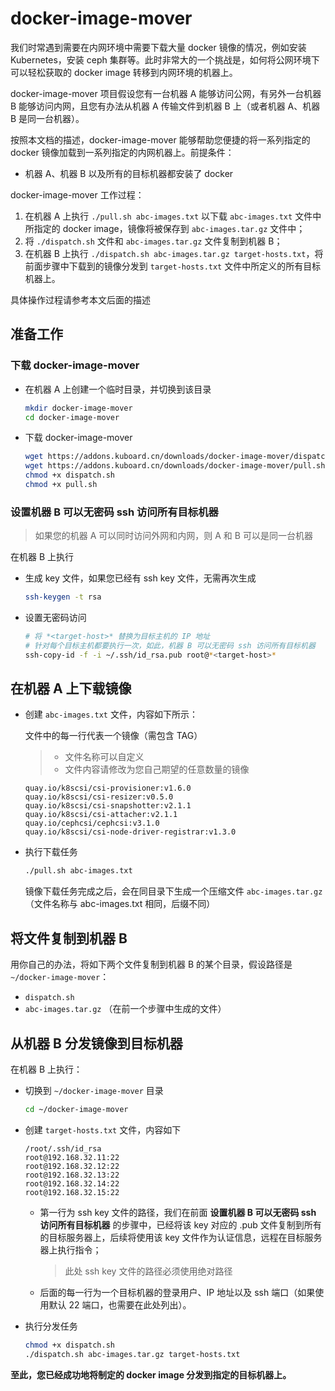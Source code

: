 # docker-image-mover

我们时常遇到需要在内网环境中需要下载大量 docker 镜像的情况，例如安装 Kubernetes，安装 ceph 集群等。此时非常大的一个挑战是，如何将公网环境下可以轻松获取的 docker image 转移到内网环境的机器上。 

docker-image-mover 项目假设您有一台机器 A 能够访问公网，有另外一台机器 B 能够访问内网，且您有办法从机器 A 传输文件到机器 B 上（或者机器 A、机器 B 是同一台机器）。

按照本文档的描述，docker-image-mover 能够帮助您便捷的将一系列指定的 docker 镜像加载到一系列指定的内网机器上。前提条件：
* 机器 A、机器 B 以及所有的目标机器都安装了 docker

docker-image-mover 工作过程：
1. 在机器 A 上执行 `./pull.sh abc-images.txt` 以下载 `abc-images.txt` 文件中所指定的 docker image，镜像将被保存到 `abc-images.tar.gz` 文件中；
2. 将 `./dispatch.sh` 文件和 `abc-images.tar.gz` 文件复制到机器 B；
3. 在机器 B 上执行 `./dispatch.sh abc-images.tar.gz target-hosts.txt`，将前面步骤中下载到的镜像分发到 `target-hosts.txt` 文件中所定义的所有目标机器上。

具体操作过程请参考本文后面的描述

## 准备工作

### 下载 docker-image-mover

* 在机器 A 上创建一个临时目录，并切换到该目录

  ```sh
  mkdir docker-image-mover
  cd docker-image-mover
  ```

* 下载 docker-image-mover

  ```sh
  wget https://addons.kuboard.cn/downloads/docker-image-mover/dispatch.sh
  wget https://addons.kuboard.cn/downloads/docker-image-mover/pull.sh
  chmod +x dispatch.sh
  chmod +x pull.sh
  ```

### 设置机器 B 可以无密码 ssh 访问所有目标机器

  > 如果您的机器 A 可以同时访问外网和内网，则 A 和 B 可以是同一台机器

  在机器 B 上执行
  
* 生成 key 文件，如果您已经有 ssh key 文件，无需再次生成

  ```sh
  ssh-keygen -t rsa
  ```

* 设置无密码访问

  ```sh
  # 将 *<target-host>* 替换为目标主机的 IP 地址
  # 针对每个目标主机都要执行一次，如此，机器 B 可以无密码 ssh 访问所有目标机器
  ssh-copy-id -f -i ~/.ssh/id_rsa.pub root@*<target-host>*
  ```

## 在机器 A 上下载镜像


* 创建 `abc-images.txt` 文件，内容如下所示：

  文件中的每一行代表一个镜像（需包含 TAG）
  > * 文件名称可以自定义
  > * 文件内容请修改为您自己期望的任意数量的镜像
  ```
  quay.io/k8scsi/csi-provisioner:v1.6.0
  quay.io/k8scsi/csi-resizer:v0.5.0
  quay.io/k8scsi/csi-snapshotter:v2.1.1
  quay.io/k8scsi/csi-attacher:v2.1.1
  quay.io/cephcsi/cephcsi:v3.1.0
  quay.io/k8scsi/csi-node-driver-registrar:v1.3.0
  ```

* 执行下载任务

  ``` sh
  ./pull.sh abc-images.txt
  ```

  镜像下载任务完成之后，会在同目录下生成一个压缩文件 `abc-images.tar.gz` （文件名称与 abc-images.txt 相同，后缀不同）


## 将文件复制到机器 B

用你自己的办法，将如下两个文件复制到机器 B 的某个目录，假设路径是 `~/docker-image-mover`：
* `dispatch.sh`
* `abc-images.tar.gz` （在前一个步骤中生成的文件）

## 从机器 B 分发镜像到目标机器

在机器 B 上执行：

* 切换到 `~/docker-image-mover` 目录

  ```sh
  cd ~/docker-image-mover
  ```

* 创建 `target-hosts.txt` 文件，内容如下

  ``` {1}
  /root/.ssh/id_rsa
  root@192.168.32.11:22
  root@192.168.32.12:22
  root@192.168.32.13:22
  root@192.168.32.14:22
  root@192.168.32.15:22
  ```
  * 第一行为 ssh key 文件的路径，我们在前面 **设置机器 B 可以无密码 ssh 访问所有目标机器** 的步骤中，已经将该 key 对应的 .pub 文件复制到所有的目标服务器上，后续将使用该 key 文件作为认证信息，远程在目标服务器上执行指令；
    > 此处 ssh key 文件的路径必须使用绝对路径
  * 后面的每一行为一个目标机器的登录用户、IP 地址以及 ssh 端口（如果使用默认 22 端口，也需要在此处列出）。

* 执行分发任务
  ``` sh
  chmod +x dispatch.sh
  ./dispatch.sh abc-images.tar.gz target-hosts.txt
  ```

**至此，您已经成功地将制定的 docker image 分发到指定的目标机器上。**
